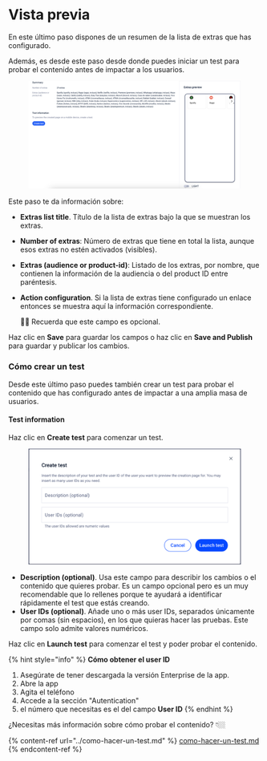 # Vista previa

En este último paso dispones de un resumen de la lista de extras que has configurado.

Además, es desde este paso desde donde puedes iniciar un test para probar el contenido antes de impactar a los usuarios.



<figure><img src="../.gitbook/assets/ExtrasPreviewStep.png" alt=""><figcaption></figcaption></figure>

Este paso te da información sobre:

* **Extras list title**. Título de la lista de extras bajo la que se muestran los extras.
* **Number of extras**: Número de extras que tiene en total la lista, aunque esos extras no estén activados (visibles).
* **Extras (audience or product-id)**: Listado de los extras, por nombre, que contienen la información de la audiencia o del product ID entre paréntesis.
*   **Action configuration**. Si la lista de extras tiene configurado un enlace entonces se muestra aquí la información correspondiente.

    👋🏻 Recuerda que este campo es opcional.

Haz clic en **Save** para guardar los campos o haz clic en **Save and Publish** para guardar y publicar los cambios.

### Cómo crear un test

Desde este último paso puedes también crear un test para probar el contenido que has configurado antes de impactar a una amplia masa de usuarios.

#### Test information

Haz clic en **Create test** para comenzar un test.&#x20;

<figure><img src="../.gitbook/assets/CreateTest.png" alt=""><figcaption></figcaption></figure>

* **Description (optional)**. Usa este campo para describir los cambios o el contenido que quieres probar. Es un campo opcional pero es un muy recomendable que lo rellenes porque te ayudará a identificar rápidamente el test que estás creando.
* &#x20;**User IDs (optional)**. Añade uno o más user IDs, separados únicamente por comas (sin espacios), en los que quieras hacer las pruebas. Este campo solo admite valores numéricos.

Haz clic en **Launch test** para comenzar el test y poder probar el contenido.

{% hint style="info" %}
**Cómo obtener el user ID**

1. Asegúrate de tener descargada la versión Enterprise de la app.
2. Abre la app
3. Agita el teléfono
4. Accede a la sección "Autentication"
5. el número que necesitas es el del campo **User ID**
{% endhint %}

¿Necesitas más información sobre cómo probar el contenido? 👇🏼

{% content-ref url="../como-hacer-un-test.md" %}
[como-hacer-un-test.md](../como-hacer-un-test.md)
{% endcontent-ref %}
